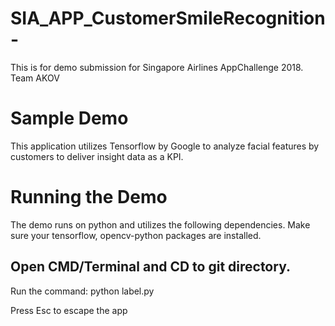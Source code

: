 # SIA_APP_CustomerSmileRecognition-
This is for demo submission for Singapore Airlines AppChallenge 2018. Team AKOV

# Sample Demo
This application utilizes Tensorflow by Google to analyze facial features by customers to deliver insight data as a KPI.

# Running the Demo
The demo runs on python and utilizes the following dependencies.
Make sure your tensorflow, opencv-python packages are installed.

## Open CMD/Terminal and CD to git directory.
Run the command: python label.py

Press Esc to escape the app

